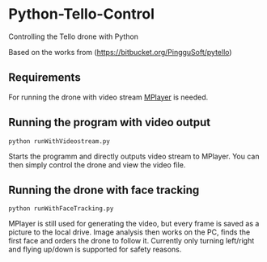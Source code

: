 # Python-Tello-Control
Controlling the Tello drone with Python

Based on the works from (https://bitbucket.org/PingguSoft/pytello)

## Requirements
For running the drone with video stream [MPlayer](http://www.mplayerhq.hu/design7/news.html) is needed.

## Running the program with video output

```
python runWithVideostream.py
```

Starts the programm and directly outputs video stream to MPlayer.
You can then simply control the drone and view the video file.

## Running the drone with face tracking

```
python runWithFaceTracking.py
```

MPlayer is still used for generating the video, but every frame is saved as a picture
to the local drive. Image analysis then works on the PC, finds the first face and 
orders the drone to follow it. Currently only turning left/right and flying up/down is
supported for safety reasons.